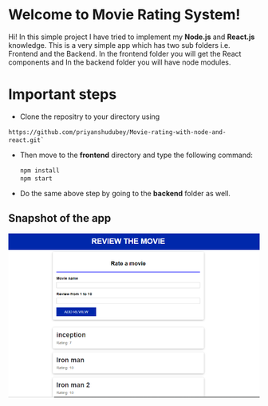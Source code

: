 # Welcome to Movie Rating System!

Hi! 
In this simple project I have tried to implement my **Node.js** and **React.js** knowledge. This is a very simple app which has two sub folders i.e. Frontend and the Backend. In the frontend folder you will get the React components and In the backend folder you will have node modules.


# Important steps

 - Clone the repositry to your directory using 
 ```
 https://github.com/priyanshudubey/Movie-rating-with-node-and-react.git`
 ```
 - Then move to the **frontend** directory and type the following command:
	 ```
	 npm install
	 npm start
	```
	
 - Do the same above step by going to the **backend** folder as well.

## Snapshot of the app
![](movie.PNG)
